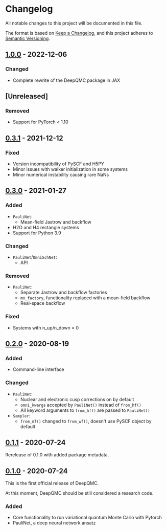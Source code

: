 # Changelog

All notable changes to this project will be documented in this file.

The format is based on [Keep a Changelog](https://keepachangelog.com/en/1.0.0/),
and this project adheres to [Semantic Versioning](https://semver.org/spec/v2.0.0.html).

## [1.0.0] - 2022-12-06

### Changed

- Complete rewrite of the DeepQMC package in JAX

## [Unreleased]

### Removed

- Support for PyTorch < 1.10

## [0.3.1] - 2021-12-12

### Fixed

- Version incompatibility of PySCF and H5PY
- Minor issues with walker initialization in some systems
- Minor numerical instability causing rare NaNs

## [0.3.0] - 2021-01-27

### Added

- `PauliNet`:
    - Mean-field Jastrow and backflow
- H2O and H4 rectangle systems
- Support for Python 3.9

### Changed

- `PauliNet`/`OmniSchNet`:
    - API

### Removed

- `PauliNet`:
    - Separate Jastrow and backflow factories
    - `mo_factory`, functionality replaced with a mean-field backflow
    - Real-space backflow

### Fixed

- Systems with n_up/n_down = 0

## [0.2.0] - 2020-08-19

### Added

- Command-line interface

### Changed

- `PauliNet`:
    - Nuclear and electronic cusp corrections on by default
    - `omni_kwargs` accepted by `PauliNet()` instead of `from_hf()`
    - All keyword arguments to `from_hf()` are passed to `PauliNet()`
- `Sampler`:
    - `from_mf()` changed to `from_wf()`, doesn't use PySCF object by default

## [0.1.1] - 2020-07-24

Rerelease of 0.1.0 with added package metadata.

## [0.1.0] - 2020-07-24

This is the first official release of DeepQMC.

At this moment, DeepQMC should be still considered a research code.

### Added

- Core functionality to run variational quantum Monte Carlo with Pytorch
- PauliNet, a deep neural network ansatz

[1.0.0]: https://github.com/deepqmc/deepqmc/compare/0.3.1...1.0.0
[0.3.1]: https://github.com/deepqmc/deepqmc/compare/0.3.0...0.3.1
[0.3.0]: https://github.com/deepqmc/deepqmc/compare/0.2.0...0.3.0
[0.2.0]: https://github.com/deepqmc/deepqmc/compare/0.1.1...0.2.0
[0.1.1]: https://github.com/deepqmc/deepqmc/compare/0.1.0...0.1.1
[0.1.0]: https://github.com/deepqmc/deepqmc/releases/tag/0.1.0
